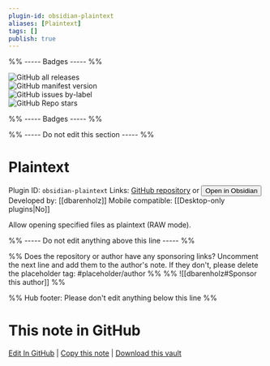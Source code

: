 ```yaml
---
plugin-id: obsidian-plaintext
aliases: [Plaintext]
tags: []
publish: true
---
```


%% ----- Badges ----- %%

![GitHub all releases](https://img.shields.io/github/downloads/dbarenholz/obsidian-plaintext/total?color=573E7A&logo=github&style=for-the-badge)  
![GitHub manifest version](https://img.shields.io/github/manifest-json/v/dbarenholz/obsidian-plaintext?color=573E7A&logo=github&style=for-the-badge)  
![GitHub issues by-label](https://img.shields.io/github/issues/dbarenholz/obsidian-plaintext/help%20wanted?color=573E7A&logo=github&style=for-the-badge)  
![GitHub Repo stars](https://img.shields.io/github/stars/dbarenholz/obsidian-plaintext?color=573E7A&logo=github&style=for-the-badge)

%% ----- Badges ----- %%

%% ----- Do not edit this section ----- %%

# Plaintext

Plugin ID: `obsidian-plaintext`
Links: [GitHub repository](https://github.com/dbarenholz/obsidian-plaintext) or [<button id=HH>Open in Obsidian</button>](obsidian://show-plugin?id=obsidian-plaintext)
Developed by: [[dbarenholz]]
Mobile compatible: [[Desktop-only plugins|No]]

Allow opening specified files as plaintext (RAW mode).

%% ----- Do not edit anything above this line ----- %%

%% Does the repository or author have any sponsoring links? Uncomment the next line and add them to the author's note. If they don't, please delete the placeholder tag: #placeholder/author %%
%% ![[dbarenholz#Sponsor this author]] %%

%% Hub footer: Please don't edit anything below this line %%

# This note in GitHub

<span class="git-footer">[Edit In GitHub](https://github.dev/obsidian-community/obsidian-hub/blob/main/02%20-%20Community%20Expansions/02.05%20All%20Community%20Expansions/Plugins/obsidian-plaintext.md "git-hub-edit-note") | [Copy this note](https://raw.githubusercontent.com/obsidian-community/obsidian-hub/main/02%20-%20Community%20Expansions/02.05%20All%20Community%20Expansions/Plugins/obsidian-plaintext.md "git-hub-copy-note") | [Download this vault](https://github.com/obsidian-community/obsidian-hub/archive/refs/heads/main.zip "git-hub-download-vault") </span>
